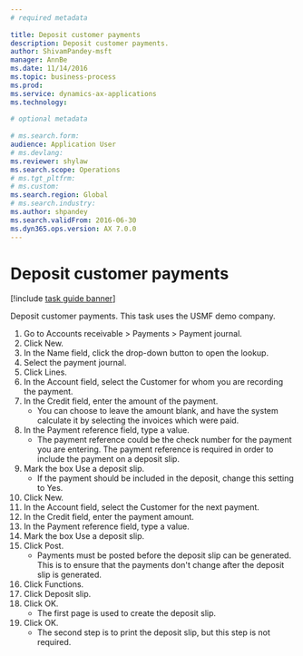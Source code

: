 ```yaml
--- 
# required metadata 
 
title: Deposit customer payments
description: Deposit customer payments. 
author: ShivamPandey-msft
manager: AnnBe 
ms.date: 11/14/2016
ms.topic: business-process 
ms.prod:  
ms.service: dynamics-ax-applications 
ms.technology:  
 
# optional metadata 
 
# ms.search.form:   
audience: Application User 
# ms.devlang:  
ms.reviewer: shylaw
ms.search.scope: Operations 
# ms.tgt_pltfrm:  
# ms.custom:  
ms.search.region: Global
# ms.search.industry: 
ms.author: shpandey
ms.search.validFrom: 2016-06-30 
ms.dyn365.ops.version: AX 7.0.0 
---
```

# Deposit customer payments

[!include [task guide banner](../../includes/task-guide-banner.md)]

Deposit customer payments. This task uses the USMF demo company.

1. Go to Accounts receivable > Payments > Payment journal.
2. Click New.
3. In the Name field, click the drop-down button to open the lookup.
4. Select the payment journal. 
5. Click Lines.
6. In the Account field, select the Customer for whom you are recording the payment.
7. In the Credit field, enter the amount of the payment.
    * You can choose to leave the amount blank, and have the system calculate it by selecting the invoices which were paid.  
8. In the Payment reference field, type a value.
    * The payment reference could be the check number for the payment you are entering. The payment reference is required in order to include the payment on a deposit slip.  
9. Mark the box Use a deposit slip.
    * If the payment should be included in the deposit, change this setting to Yes.  
10. Click New.
11. In the Account field, select the Customer for the next payment.
12. In the Credit field, enter the payment amount.
13. In the Payment reference field, type a value.
14. Mark the box Use a deposit slip.
15. Click Post.
    * Payments must be posted before the deposit slip can be generated. This is to ensure that the payments don't change after the deposit slip is generated.  
16. Click Functions.
17. Click Deposit slip.
18. Click OK.
    * The first page is used to create the deposit slip.  
19. Click OK.
    * The second step is to print the deposit slip, but this step is not required.  

